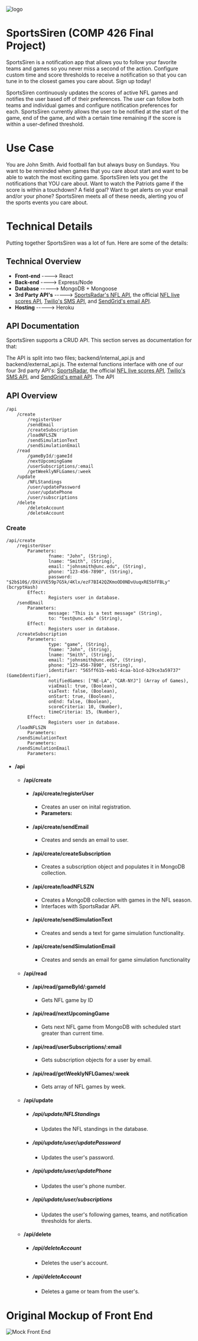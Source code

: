 ![logo](https://sports-siren.herokuapp.com/static/media/logo.a5162b21.svg)

# SportsSiren (COMP 426 Final Project)
SportsSiren is a notification app that allows you to follow your favorite teams and games so you never miss a second of the action. Configure custom time and score thresholds to receive a notification so that you can tune in to the closest games you care about. Sign up today!

SportsSiren continuously updates the scores of active NFL games and notifies the user based off of their preferences. The user can follow both teams and individual games and configure notification preferences for each. SportsSiren currently allows the user to be notified at the start of the game, end of the game, and with a certain time remaining if the score is within a user-defined threshold. 

# Use Case

You are John Smith. Avid football fan but always busy on Sundays. You want to be reminded when games that you care about start and want to be able to watch the most exciting game. SportsSiren lets you get the notifications that YOU care about. Want to watch the Patriots game if the score is within a touchdown? A field goal? Want to get alerts on your email and/or your phone? SportsSiren meets all of these needs, alerting you of the sports events you care about. 

# Technical Details 

Putting together SportsSiren was a lot of fun. Here are some of the details: 
## Technical Overview
- **Front-end** ----> React
- **Back-end** ----> Express/Node
- **Database** -----> MongoDB + Mongoose
- **3rd Party API's** -----> [SportsRadar's NFL API](https://developer.sportradar.com/docs/read/american_football/NFL_v5), the official [NFL live scores API](http://static.nfl.com/liveupdate/scores/scores.json), [Twilio's SMS API](https://www.twilio.com/docs/sms/api), and [SendGrid's email API](https://sendgrid.com/docs/API_Reference/Web_API_v3/Mail/index.html).
- **Hosting** -----> Heroku
## API Documentation
SportsSiren supports a CRUD API. This section serves as documentation for that: 

The API is split into two files; backend/internal_api.js and backend/external_api.js. The external functions interface with one of our four 3rd party API's: [SportsRadar](https://developer.sportradar.com/docs/read/american_football/NFL_v5), the official [NFL live scores API](http://static.nfl.com/liveupdate/scores/scores.json), [Twilio's SMS API](https://www.twilio.com/docs/sms/api), and [SendGrid's email API](https://sendgrid.com/docs/API_Reference/Web_API_v3/Mail/index.html). The API 


## API Overview
```
/api
    /create
        /registerUser
        /sendEmail
        /createSubscription
        /loadNFLSZN
        /sendSimulationText
        /sendSimulationEmail
    /read
        /gameById/:gameId
        /nextUpcomingGame
        /userSubscriptions/:email
        /getWeeklyNFLGames/:week
    /update 
        /NFLStandings
        /user/updatePassword
        /user/updatePhone
        /user/subscriptions
    /delete 
        /deleteAccount
        /deleteAccount
```
### Create
```
/api/create
    /registerUser
        Parameters: 
                fname: "John", (String), 
                lname: "Smith", (String),
                email: "johnsmith@unc.edu", (String), 
                phone: "123-456-7890", (String),
                password: "$2b$10$//DXiVVE59p7G5k/4Klx/ezF7BI42QZKmoOD0NDvUuqxRE5bFFBLy" (bcryptHash)
        Effect: 
                Registers user in database. 
    /sendEmail
        Parameters: 
                message: "This is a test message" (String), 
                to: "test@unc.edu" (String),
        Effect: 
                Registers user in database. 
    /createSubscription
        Parameters: 
                type: "game", (String),
                fname: "John", (String), 
                lname: "Smith", (String),
                email: "johnsmith@unc.edu", (String), 
                phone: "123-456-7890", (String),
                identifier: "565ff61b-eeb1-4caa-b1cd-b29ce3a59737" (GameIdentifier),
                notifiedGames: ["NE-LA", "CAR-NYJ"] (Array of Games), 
                viaEmail: true, (Boolean), 
                viaText: false, (Boolean), 
                onStart: true, (Boolean), 
                onEnd: false, (Boolean), 
                scoreCriteria: 10, (Number), 
                timeCriteria: 15, (Number), 
        Effect: 
                Registers user in database. 
    /loadNFLSZN
        Parameters: 
    /sendSimulationText
        Parameters: 
    /sendSimulationEmail
        Parameters: 
```

- #### /api 
    - ####   /api/create 
        - #### /api/create/registerUser
            - Creates an user on inital registration.
            - **Parameters:** 
        - #### /api/create/sendEmail
            - Creates and sends an email to user.
        - #### /api/create/createSubscription
            - Creates a subscription object and populates it in MongoDB collection.
        - #### /api/create/loadNFLSZN
            - Creates a MongoDB collection with games in the NFL season.
            - Interfaces with SportsRadar API.
        - #### /api/create/sendSimulationText
            - Creates and sends a text for game simulation functionality.
        - #### /api/create/sendSimulationEmail
            - Creates and sends an email for game simulation functionality
    - ####   /api/read
        - #### /api/read/gameById/:gameId
            - Gets NFL game by ID
        - #### /api/read/nextUpcomingGame
            - Gets next NFL game from MongoDB with scheduled start greater than current time. 
        - #### /api/read/userSubscriptions/:email
            - Gets subscription objects for a user by email.
        - #### /api/read/getWeeklyNFLGames/:week
            - Gets array of NFL games by week.
    - ####   /api/update 
        - ##### /api/update/NFLStandings
            - Updates the NFL standings in the database.
        - ##### /api/update/user/updatePassword
            - Updates the user's password.
        - ##### /api/update/user/updatePhone
            - Updates the user's phone number.
        - ##### /api/update/user/subscriptions
            - Updates the user's following games, teams, and notification thresholds for alerts.
    - ####   /api/delete 
        - ##### /api/deleteAccount
            - Deletes the user's account. 
        - ##### /api/deleteAccount
            - Deletes a game or team from the user's. 


# Original Mockup of Front End 
![Mock Front End](https://raw.githubusercontent.com/AdamWinek/SportsSiren/master/sports%20siren%20mockup.jpeg)
